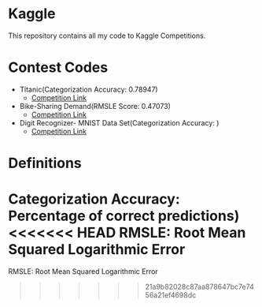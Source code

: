 # Kaggle
This repository contains all my code to Kaggle Competitions. 

# Contest Codes

* Titanic(Categorization Accuracy: 0.78947)
  * [Competition Link](https://www.kaggle.com/c/titanic)
* Bike-Sharing Demand(RMSLE Score: 0.47073)
  * [Competition Link](https://www.kaggle.com/c/bike-sharing-demand/overview)
* Digit Recognizer- MNIST Data Set(Categorization Accuracy: )
  * [Competition Link](https://www.kaggle.com/c/digit-recognizer)
  
# Definitions

Categorization Accuracy: Percentage of correct predictions)
<<<<<<< HEAD
RMSLE: Root Mean Squared Logarithmic Error
=======

RMSLE: Root Mean Squared Logarithmic Error
>>>>>>> 21a9b82028c87aa878647bc7e7456a21ef4698dc
